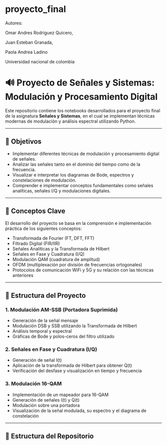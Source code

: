 # proyecto_final

 Autores:

Omar Andres Rodriguez Quicero,

Juan Esteban Granada,

Paola Andrea Ladino 

Universidad nacional de colombia 

# 🔊 Proyecto de Señales y Sistemas: Modulación y Procesamiento Digital

Este repositorio contiene los notebooks desarrollados para el proyecto final de la asignatura **Señales y Sistemas**, en el cual se implementan técnicas modernas de modulación y análisis espectral utilizando Python.

---

## 📌 Objetivos

- Implementar diferentes técnicas de modulación y procesamiento digital de señales.
- Analizar las señales tanto en el dominio del tiempo como de la frecuencia.
- Visualizar e interpretar los diagramas de Bode, espectros y constelaciones de modulación.
- Comprender e implementar conceptos fundamentales como señales analíticas, señales I/Q y modulaciones digitales.

---

## 🧠 Conceptos Clave

El desarrollo del proyecto se basa en la comprensión e implementación práctica de los siguientes conceptos:

- Transformada de Fourier (FT, DFT, FFT)
- Filtrado Digital (FIR/IIR)
- Señales Analíticas y la Transformada de Hilbert
- Señales en Fase y Cuadratura (I/Q)
- Modulación QAM (cuadratura de amplitud)
- OFDM (multiplexación por división de frecuencias ortogonales)
- Protocolos de comunicación WiFi y 5G y su relación con las técnicas anteriores

---

## 🧪 Estructura del Proyecto

### 1. Modulación AM-SSB (Portadora Suprimida)
- Generación de la señal mensaje
- Modulación DSB y SSB utilizando la Transformada de Hilbert
- Análisis temporal y espectral
- Gráficas de Bode y polos-ceros del filtro utilizado

### 2. Señales en Fase y Cuadratura (I/Q)
- Generación de señal I(t)
- Aplicación de la transformada de Hilbert para obtener Q(t)
- Verificación del desfase y visualización en tiempo y frecuencia

### 3. Modulación 16-QAM
- Implementación de un mapeador para 16-QAM
- Generación de señales I(t) y Q(t)
- Modulación sobre una portadora
- Visualización de la señal modulada, su espectro y el diagrama de constelación

---

## 📂 Estructura del Repositorio

